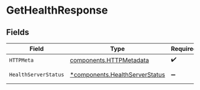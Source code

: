 # GetHealthResponse


## Fields

| Field                                                                           | Type                                                                            | Required                                                                        | Description                                                                     |
| ------------------------------------------------------------------------------- | ------------------------------------------------------------------------------- | ------------------------------------------------------------------------------- | ------------------------------------------------------------------------------- |
| `HTTPMeta`                                                                      | [components.HTTPMetadata](../../models/components/httpmetadata.md)              | :heavy_check_mark:                                                              | N/A                                                                             |
| `HealthServerStatus`                                                            | [*components.HealthServerStatus](../../models/components/healthserverstatus.md) | :heavy_minus_sign:                                                              | Healthy status                                                                  |